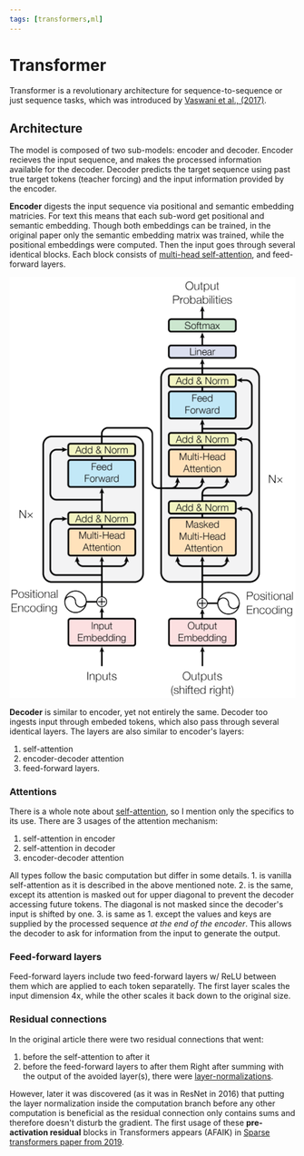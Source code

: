 ```yaml
---
tags: [transformers,ml]
---
```

# Transformer

Transformer is a revolutionary architecture for sequence-to-sequence or just
sequence tasks, which was introduced by [Vaswani et al.,
(2017)](https://arxiv.org/pdf/1706.03762).

## Architecture

The model is composed of two sub-models: encoder and decoder. Encoder recieves
the input sequence, and makes the processed information available for the
decoder. Decoder predicts the target sequence using past true target tokens
(teacher forcing) and the input information provided by the encoder.

**Encoder** digests the input sequence via positional and semantic embedding
matricies. For text this means that each sub-word get positional and semantic
embedding. Though both embeddings can be trained, in the original paper only the
semantic embedding matrix was trained, while the positional embeddings were
computed. Then the input goes through several identical blocks. Each block
consists of [multi-head self-attention](./transformer_self_attention.md), and
feed-forward layers.

![Transformer architecture.](./imgs/transformer_architecture.png)

**Decoder** is similar to encoder, yet not entirely the same. Decoder too
ingests input through embeded tokens, which also pass through several identical
layers. The layers are also similar to encoder's layers:
1. self-attention
2. encoder-decoder attention
3. feed-forward layers.

### Attentions

There is a whole note about [self-attention](./transformer_self_attention.md),
so I mention only the specifics to its use. There are 3 usages of the attention
mechanism:
1. self-attention in encoder
2. self-attention in decoder
3. encoder-decoder attention

All types follow the basic computation but differ in some details. 1. is vanilla
self-attention as it is described in the above mentioned note. 2. is the same,
except its attention is masked out for upper diagonal to prevent the decoder
accessing future tokens. The diagonal is not masked since the decoder's input is
shifted by one. 3. is same as 1. except the values and keys are supplied by the
processed sequence *at the end of the encoder*. This allows the decoder to ask
for information from the input to generate the output.

### Feed-forward layers

Feed-forward layers include two feed-forward layers w/ ReLU between them which
are applied to each token separatelly. The first layer scales the input
dimension 4x, while the other scales it back down to the original size.

### Residual connections

In the original article there were two residual connections that went:
1. before the self-attention to after it
2. before the feed-forward layers to after them
Right after summing with the output of the avoided layer(s), there were
[layer-normalizations](./layer_normalization.md).

However, later it was discovered (as it was in ResNet in 2016) that putting the
layer normalization inside the computation branch before any other computation
is beneficial as the residual connection only contains sums and therefore
doesn't disturb the gradient. The first usage of these **pre-activation
residual** blocks in Transformers appears (AFAIK) in [Sparse transformers paper from
2019](./sparse_transformer.md).

